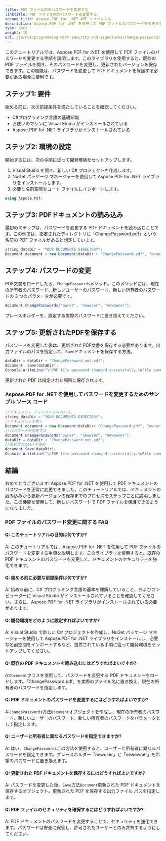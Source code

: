 ```yaml
---
title: PDF ファイル内のパスワードを変更する
linktitle: PDF ファイル内のパスワードを変更する
second_title: Aspose.PDF for .NET API リファレンス
description: Aspose.PDF for .NET を使用して PDF ファイルのパスワードを変更する方法を学習します。
type: docs
weight: 10
url: /ja/net/programming-with-security-and-signatures/change-password/
---
```

このチュートリアルでは、Aspose.PDF for .NET を使用して PDF ファイルのパスワードを変更する手順を説明します。このライブラリを使用すると、既存の PDF ファイルを開き、そのパスワードを変更し、更新されたバージョンを保存できます。この機能は、パスワードを変更して PDF ドキュメントを保護する必要がある場合に便利です。

## ステップ1: 要件

始める前に、次の前提条件を満たしていることを確認してください。

- C#プログラミング言語の基礎知識
- お使いのマシンに Visual Studio がインストールされている
- Aspose.PDF for .NET ライブラリがインストールされている

## ステップ2: 環境の設定

開始するには、次の手順に従って開発環境をセットアップします。

1. Visual Studio を開き、新しい C# プロジェクトを作成します。
2. NuGet パッケージ マネージャーを使用して Aspose.PDF for .NET ライブラリをインストールします。
3. 必要な名前空間をコード ファイルにインポートします。

```csharp
using Aspose.Pdf;
```

## ステップ3: PDFドキュメントの読み込み

最初のステップは、パスワードを変更する PDF ドキュメントを読み込むことです。この例では、指定されたディレクトリに「ChangePassword.pdf」という名前の PDF ファイルがあると想定しています。

```csharp
string dataDir = "YOUR DOCUMENTS DIRECTORY";
Document document = new Document(dataDir + "ChangePassword.pdf", "owner");
```

## ステップ4: パスワードの変更

PDF文書をロードしたら、`ChangePasswords`メソッド。このメソッドには、現在の所有者のパスワード、新しいユーザーのパスワード、新しい所有者のパスワードの 3 つのパラメータが必要です。

```csharp
document.ChangePasswords("owner", "newuser", "newowner");
```

プレースホルダーを、設定する実際のパスワードに置き換えてください。

## ステップ5: 更新されたPDFを保存する

パスワードを変更した後は、更新されたPDF文書を保存する必要があります。出力ファイルのパスを指定して、`Save`ドキュメントを保存する方法。

```csharp
dataDir = dataDir + "ChangePassword_out.pdf";
document. Save(dataDir);
Console.WriteLine("\nPDF file password changed successfully.\nFile saved at " + dataDir);
```

更新された PDF は指定された場所に保存されます。

### Aspose.PDF for .NET を使用してパスワードを変更するためのサンプル ソース コード 
```csharp
//ドキュメント ディレクトリへのパス。
string dataDir = "YOUR DOCUMENTS DIRECTORY";
//ドキュメントを開く
Document document = new Document(dataDir+ "ChangePassword.pdf", "owner");
//パスワードを変更する
document.ChangePasswords("owner", "newuser", "newowner");
dataDir = dataDir + "ChangePassword_out.pdf";
//更新されたPDFを保存
document.Save(dataDir);
Console.WriteLine("\nPDF file password changed successfully.\nFile saved at " + dataDir);
```

## 結論

おめでとうございます! Aspose.PDF for .NET を使用して PDF ドキュメントのパスワードを正常に変更できました。このチュートリアルでは、ドキュメントの読み込みから更新バージョンの保存までのプロセスをステップごとに説明しました。この機能を使用して、新しいパスワードで PDF ファイルを保護できるようになりました。

### PDF ファイルのパスワード変更に関する FAQ

#### Q: このチュートリアルの目的は何ですか?

A: このチュートリアルでは、Aspose.PDF for .NET を使用して PDF ファイルのパスワードを変更する手順を説明します。このライブラリを使用すると、既存の PDF ドキュメントのパスワードを変更して、ドキュメントのセキュリティを強化できます。

#### Q: 始める前に必要な前提条件は何ですか?

A: 始める前に、C# プログラミング言語の基本を理解していること、およびコンピューターに Visual Studio がインストールされていることを確認してください。さらに、Aspose.PDF for .NET ライブラリがインストールされている必要があります。

#### Q: 開発環境をどのように設定すればよいですか?

A: Visual Studio で新しい C# プロジェクトを作成し、NuGet パッケージ マネージャーを使用して Aspose.PDF for .NET ライブラリをインストールし、必要な名前空間をインポートするなど、提供されている手順に従って開発環境をセットアップしてください。

#### Q: 既存の PDF ドキュメントを読み込むにはどうすればよいですか?

 A:`Document`クラスを使用して、パスワードを変更する PDF ドキュメントをロードします。「ChangePassword.pdf」を実際のファイル名に置き換え、現在の所有者のパスワードを指定します。

#### Q: PDF ドキュメントのパスワードを変更するにはどうすればよいですか?

 A:`ChangePasswords`方法`Document`オブジェクトを作成し、現在の所有者のパスワード、新しいユーザーのパスワード、新しい所有者のパスワードをパラメータとして指定します。

#### Q: ユーザーと所有者に異なるパスワードを指定できますか?

 A: はい、`ChangePasswords`この方法を使用すると、ユーザーと所有者に異なるパスワードを設定できます。プレースホルダー「newuser」と「newowner」を希望のパスワードに置き換えます。

#### Q: 更新された PDF ドキュメントを保存するにはどうすればよいですか?

 A: パスワードを変更した後、`Save`方法`Document`更新された PDF ドキュメントを保存するオブジェクト。更新された PDF を保存する出力ファイル パスを指定します。

#### Q: PDF ファイルのセキュリティを確保するにはどうすればよいですか?

A: PDF ドキュメントのパスワードを変更することで、セキュリティを強化できます。パスワードは安全に保管し、許可されたユーザーとのみ共有するようにしてください。